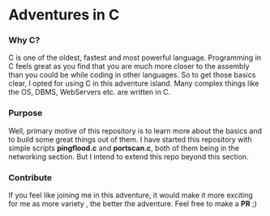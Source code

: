 # Adventures in C

### Why C?
C is one of the oldest, fastest and most powerful language. 
Programming in C feels great as you find that you are much more closer to the assembly than you could be while coding in other languages.
So to get those basics clear, I opted for using C in this adventure island.
Many complex things like the OS, DBMS, WebServers etc. are written in C.

### Purpose

Well, primary motive of this repository is to learn more about the basics and to build some great things out of them. I have started this repository with simple scripts **pingflood.c** and **portscan.c**, both of them being in the networking section.
But I intend to extend this repo beyond this section.

### Contribute

If you feel like joining me in this adventure, it would make it more exciting for me as more variety , the better the adventure. Feel free to make a **PR** ;) 